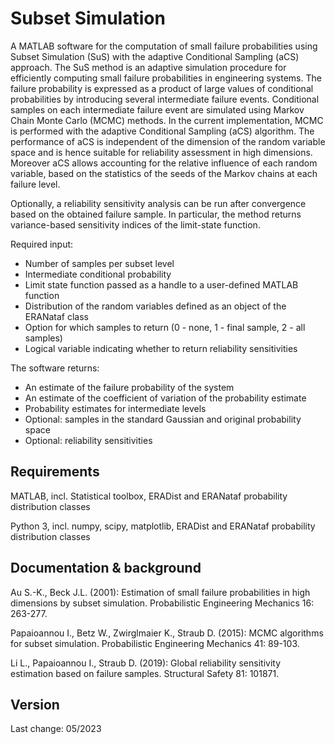 # Subset Simulation

A MATLAB software for the computation of small failure probabilities using Subset Simulation (SuS) with the adaptive Conditional Sampling (aCS) approach. The SuS method is an adaptive simulation procedure for efficiently computing small failure probabilities in engineering systems. The failure probability is expressed as a product of large values of conditional probabilities by introducing several intermediate failure events. Conditional samples on each intermediate failure event are simulated using Markov Chain Monte Carlo (MCMC) methods. In the current implementation, MCMC is performed with the adaptive Conditional Sampling (aCS) algorithm. The performance of aCS is independent of the dimension of the random variable space and is hence suitable for reliability assessment in high dimensions. Moreover aCS allows accounting for the relative influence of each random variable, based on the statistics of the seeds of the Markov chains at each failure level.

Optionally, a reliability sensitivity analysis can be run after convergence based on the obtained failure sample. In particular, the method returns variance-based sensitivity indices of the limit-state function.

Required input:

- Number of samples per subset level
- Intermediate conditional probability
- Limit state function passed as a handle to a user-defined MATLAB function
- Distribution of the random variables defined as an object of the ERANataf class
- Option for which samples to return (0 - none, 1 - final sample, 2 - all samples)
- Logical variable indicating whether to return reliability sensitivities

The software returns:

- An estimate of the failure probability of the system
- An estimate of the coefficient of variation of the probability estimate
- Probability estimates for intermediate levels
- Optional: samples in the standard Gaussian and original probability space
- Optional: reliability sensitivities

## Requirements

MATLAB, incl. Statistical toolbox, ERADist and ERANataf probability distribution classes

Python 3, incl. numpy, scipy, matplotlib, ERADist and ERANataf probability distribution classes

## Documentation & background

Au S.-K., Beck J.L. (2001): Estimation of small failure probabilities in high dimensions by subset simulation. Probabilistic Engineering Mechanics 16: 263-277.

Papaioannou I., Betz W., Zwirglmaier K., Straub D. (2015): MCMC algorithms for subset simulation. Probabilistic Engineering Mechanics 41: 89-103.

Li L., Papaioannou I., Straub D. (2019): Global reliability sensitivity estimation based on failure samples. Structural Safety 81: 101871.


## Version

Last change: 05/2023

